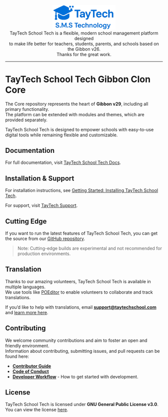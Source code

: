 <p align="center">
    <a href="https://taytechschool.com" target="_blank"><img width="200" src="/themes/Legacy/img/logo.png"></a><br>
    TayTech School Tech is a flexible, modern school management platform designed <br>
    to make life better for teachers, students, parents, and schools based on the Gibbon v26. <br>
    Thanks for the great work.
</p>

------

# TayTech School Tech Gibbon Clon Core

The Core repository represents the heart of **Gibbon v29**, including all primary functionality.  
The platform can be extended with modules and themes, which are provided separately.  

TayTech School Tech is designed to empower schools with easy-to-use digital tools while remaining flexible and customizable.

## Documentation

For full documentation, visit [TayTech School Tech Docs](https://taytechschool.com/docs).

## Installation & Support

For installation instructions, see [Getting Started: Installing TayTech School Tech](https://taytechschool.com/docs/install).  

For support, visit [TayTech Support](https://taytechschool.com/support).

## Cutting Edge

If you want to run the latest features of TayTech School Tech, you can get the source from our [GitHub repository](https://github.com/taytech-dev/SchoolPro-TayTech).  
> Note: Cutting-edge builds are experimental and not recommended for production environments.

## Translation

Thanks to our amazing volunteers, TayTech School Tech is available in multiple languages.  
We use tools like [POEditor](https://poeditor.com) to enable volunteers to collaborate and track translations.  

If you’d like to help with translations, email **support@taytechschool.com** and [learn more here](https://taytechschool.com/about/languages).

## Contributing

We welcome community contributions and aim to foster an open and friendly environment.  
Information about contributing, submitting issues, and pull requests can be found here:

- [**Contributor Guide**](https://github.com/taytech-dev/SchoolPro-TayTech/blob/main/.github/CONTRIBUTING.md)  
- [**Code of Conduct**](https://github.com/taytech-dev/SchoolPro-TayTech/blob/main/.github/CODE_OF_CONDUCT.md)  
- [**Developer Workflow**](https://taytechschool.com/docs/development/workflow) - How to get started with development.

## License

TayTech School Tech is licensed under **GNU General Public License v3.0**.  
You can view the license [here](https://github.com/taytech-dev/SchoolPro-TayTech/blob/main/LICENSE).
